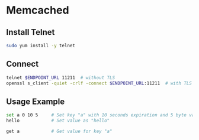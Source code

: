 # Memcached
## Install Telnet
``` bash
sudo yum install -y telnet
```
## Connect
``` bash
telnet $ENDPOINT_URL 11211  # without TLS
openssl s_client -quiet -crlf -connect $ENDPOINT_URL:11211  # with TLS
```
## Usage Example
``` bash
set a 0 10 5     # Set key "a" with 10 seconds expiration and 5 byte value
hello            # Set value as "hello"

get a            # Get value for key "a"
```